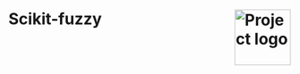 <h1 style="vertical-align:middle">
    Scikit-fuzzy <a href="https://pythonhosted.org/scikit-fuzzy/install.html" target="_blank">
            <img width=100px src="https://pythonhosted.org/scikit-fuzzy/_static/img/logo.png" alt="Project logo" align="right"></a>
       
</h1>
